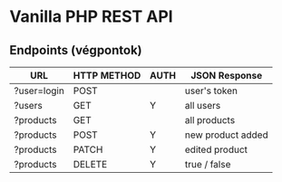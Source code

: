 # Vanilla PHP REST API

## Endpoints (végpontok)

|  URL           | HTTP METHOD | AUTH | JSON Response       |
|----------------|-------------|------|---------------------|
| ?user=login    | POST        |      | user's token        |
| ?users         | GET         |  Y   | all users           |
| ?products      | GET         |      | all products        |
| ?products      | POST        |  Y   | new product added   |
| ?products      | PATCH       |  Y   | edited product      |
| ?products      | DELETE      |  Y   | true / false        |
